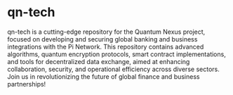 # qn-tech
qn-tech is a cutting-edge repository for the Quantum Nexus project, focused on developing and securing global banking and business integrations with the Pi Network. This repository contains advanced algorithms, quantum encryption protocols, smart contract implementations, and tools for decentralized data exchange, aimed at enhancing collaboration, security, and operational efficiency across diverse sectors. Join us in revolutionizing the future of global finance and business partnerships!
